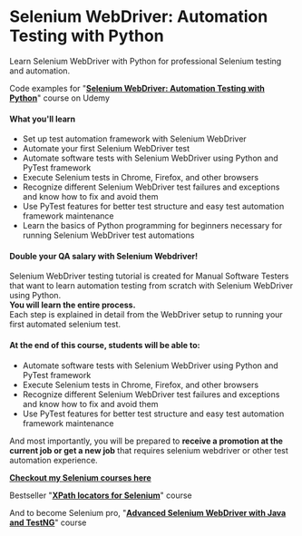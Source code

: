 # Selenium WebDriver: Automation Testing with Python
Learn Selenium WebDriver with Python for professional Selenium testing and automation.

Code examples for "**[Selenium WebDriver: Automation Testing with Python](https://www.udemy.com/course/selenium-webdriver-python-course/?referralCode=58A27F30D4182400844C)**" course on Udemy  

#### What you'll learn  
 - Set up test automation framework with Selenium WebDriver
 - Automate your first Selenium WebDriver test
 - Automate software tests with Selenium WebDriver using Python and PyTest framework
 - Execute Selenium tests in Chrome, Firefox, and other browsers
 - Recognize different Selenium WebDriver test failures and exceptions and know how to fix and avoid them
 - Use PyTest features for better test structure and easy test automation framework maintenance
 - Learn the basics of Python programming for beginners necessary for running Selenium WebDriver test automations
 
#### Double your QA salary with Selenium Webdriver!  
Selenium WebDriver testing tutorial is created for Manual Software Testers that want to learn automation testing from scratch with Selenium WebDriver using Python.  
**You will learn the entire process.**    
Each step is explained in detail from the WebDriver setup to running your first automated selenium test.  

#### At the end of this course, students will be able to:   
 - Automate software tests with Selenium WebDriver using Python and PyTest framework   
 - Execute Selenium tests in Chrome, Firefox, and other browsers   
 - Recognize different Selenium WebDriver test failures and exceptions and know how to fix and avoid them   
 - Use PyTest features for better test structure and easy test automation framework maintenance   

And most importantly, you will be prepared to **receive a promotion at the current job or get a new job** that requires selenium webdriver or other test automation experience.

**[Checkout my Selenium courses here](https://practicetestautomation.com/courses/)**

Bestseller "**[XPath locators for Selenium](https://www.udemy.com/course/xpath-locators-for-selenium/?referralCode=ACB28329B5AC2333DDCC/)**" course

And to become Selenium pro, "**[Advanced Selenium WebDriver with Java and TestNG](https://www.udemy.com/course/advanced-selenium-webdriver/?referralCode=3B2C78FCD0550DEA0920/)**" course
